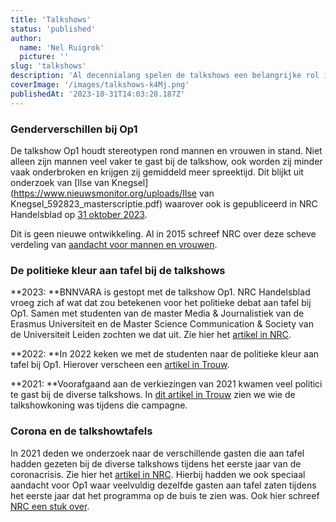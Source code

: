 ```yaml
---
title: 'Talkshows'
status: 'published'
author:
  name: 'Nel Ruigrok'
  picture: ''
slug: 'talkshows'
description: 'Al decennialang spelen de talkshows een belangrijke rol in Nederland. Barend & Van Dorp wordt gezien als de eerste succesvolle talkshow. Vele shows volgden, zowel op de publieke omroep als bij de commerciele omroepen. Sinds 2015 doen we onderzoek naar verschillende talkshows en hun invloed op het publieke debat. Dit doen we vooral in samenwerking met de studenten van de master Media & Journalistiek van de Erasmus Universiteit.'
coverImage: '/images/talkshows-k4Mj.png'
publishedAt: '2023-10-31T14:03:28.187Z'
---
```


### Genderverschillen bij Op1

De talkshow Op1 houdt stereotypen rond mannen en vrouwen in stand. Niet alleen zijn mannen veel vaker te gast bij de talkshow, ook worden zij minder vaak onderbroken en krijgen zij gemiddeld meer spreektijd. Dit blijkt uit onderzoek van [Ilse van Knegsel](https://www.nieuwsmonitor.org/uploads/Ilse van Knegsel_592823_masterscriptie.pdf) waarover ook is gepubliceerd in NRC Handelsblad op [31 oktober 2023](https://www.nrc.nl/nieuws/2023/10/30/vrouwen-bij-op1-minder-vaak-uitgenodigd-vaker-onderbroken-en-jonger-dan-de-mannen__trashed-a4179066).

Dit is geen nieuwe ontwikkeling. Al in 2015 schreef NRC over deze scheve verdeling van [aandacht voor mannen en vrouwen](https://www.nrc.nl/nieuws/2015/07/09/de-talkshow-is-een-mannenavondje-1513575-a816596).

### De politieke kleur aan tafel bij de talkshows

**2023: **BNNVARA is gestopt met de talkshow Op1. NRC Handelsblad vroeg zich af wat dat zou betekenen voor het politieke debat aan tafel bij Op1. Samen met studenten van de master Media & Journalistiek van de Erasmus Universiteit en de Master Science Communication & Society van de Universiteit Leiden zochten we dat uit. Zie hier het [artikel in NRC](https://www.nieuwsmonitor.org/uploads/op1-een-ruk-naar-vrolijk-rechts_nrc.pdf).

**2022: **In 2022 keken we met de studenten naar de politieke kleur aan tafel bij Op1. Hierover verscheen een [artikel in Trouw](https://www.trouw.nl/cultuur-media/de-npo-te-links-het-zijn-juist-vooral-rechtse-politici-die-aanschuiven-bij-op1~b3a09ffb/).

**2021: **Voorafgaand aan de verkiezingen van 2021 kwamen veel politici te gast bij de diverse talkshows. In [dit artikel in Trouw](https://www.trouw.nl/cultuur-media/cda-lijsttrekker-wopke-hoekstra-was-de-echte-talkshowkoning~b134a66f1/) zien we wie de talkshowkoning was tijdens die campagne.

### Corona en de talkshowtafels

In 2021 deden we onderzoek naar de verschillende gasten die aan tafel hadden gezeten bij de diverse talkshows tijdens het eerste jaar van de coronacrisis. Zie hier het [artikel in NRC](https://www.nrc.nl/nieuws/2021/03/09/aan-de-talkshowtafels-schoven-het-afgelopen-coronajaar-vooral-journalisten-aan-a4034821). Hierbij hadden we ook speciaal aandacht voor Op1 waar veelvuldig dezelfde gasten aan tafel zaten tijdens het eerste jaar dat het programma op de buis te zien was. Ook hier schreef [NRC een stuk over](https://www.nrc.nl/nieuws/2021/02/07/onderzoek-steeds-dezelfde-journalisten-aan-tafel-bij-op1-a4030861).



